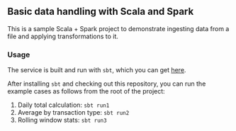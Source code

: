 ## Basic data handling with Scala and Spark

This is a sample Scala + Spark project to demonstrate ingesting data from a file and applying transformations to it.

### Usage

The service is built and run with `sbt`, which you can get [here](https://www.scala-sbt.org/).

After installing `sbt` and checking out this repository, you can run the example cases as follows from the root of the project:

1. Daily total calculation: `sbt run1`
2. Average by transaction type: `sbt run2`
3. Rolling window stats: `sbt run3`
